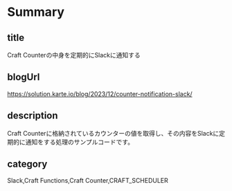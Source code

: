 # Summary

## title

Craft Counterの中身を定期的にSlackに通知する

## blogUrl
https://solution.karte.io/blog/2023/12/counter-notification-slack/

## description

Craft Counterに格納されているカウンターの値を取得し、その内容をSlackに定期的に通知をする処理のサンプルコードです。

## category

Slack,Craft Functions,Craft Counter,CRAFT_SCHEDULER
